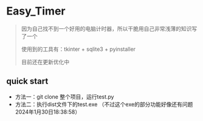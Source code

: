 # Easy_Timer

> 因为自己找不到一个好用的电脑计时器，所以干脆用自己非常浅薄的知识写了一个
>
> 使用到的工具有：tkinter + sqlite3 + pyinstaller
>
> 目前还在更新优化中

## quick start

- 方法一：git clone 整个项目，运行test.py
- 方法二：执行dist文件下的test.exe （不过这个exe的部分功能好像还有问题2024年1月30日18:38:58）
